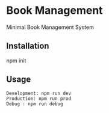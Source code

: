 # Book Management
Minimal Book Management System

## Installation
npm init

## Usage
```
Development: npm run dev
Production: npm run prod
Debug : npm run debug
```
